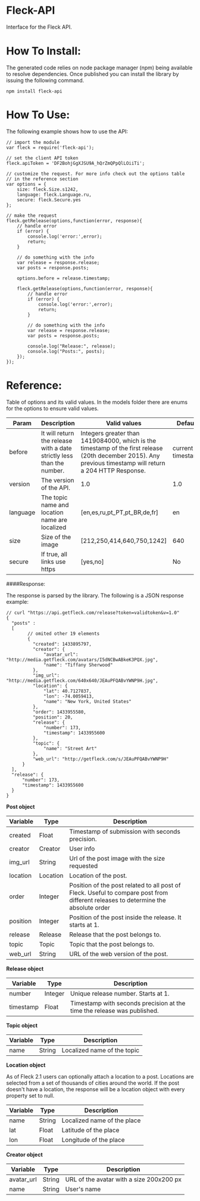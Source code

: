 Fleck-API
=================
Interface for the Fleck API.

How To Install:
=============
The generated code relies on node package manager (npm) being available to resolve dependencies.
Once published you can install the library by issuing the following command.

    npm install fleck-api


How To Use:
===========
The following example shows how to use the API:

    // import the module
    var fleck = require('fleck-api');

    // set the client API token
    fleck.apiToken = 'DF2BohjGgXJSU9A_hQrZmQPpQlLOiiTi';

    // customize the request. For more info check out the options table
    // in the reference section
    var options = {
        size: fleck.Size.s1242,
        language: fleck.Language.ru,
        secure: fleck.Secure.yes
    };

    // make the request
    fleck.getRelease(options,function(error, response){
        // handle error
        if (error) {
            console.log('error:',error);
            return;
        }

        // do something with the info
        var release = response.release;
        var posts = response.posts;

        options.before = release.timestamp;

        fleck.getRelease(options,function(error, response){
            // handle error
            if (error) {
                console.log('error:',error);
                return;
            }

            // do something with the info
            var release = response.release;
            var posts = response.posts;

            console.log("Release:", release);
            console.log("Posts:", posts);
        });
    });



Reference:
===========

Table of options and its valid values. In the models folder there are enums for the options to ensure valid values.

|Param | Description | Valid values | Default   |
|------|-------------|--------------|-----------|
|before    | It will return the release with a date strictly less than the number.  | Integers greater than 1419084000, which is the timestamp of the first release (20th december 2015). Any previous timestamp will return a 204 HTTP Response.  | current timestamp |
|version   | The version of the API.         | 1.0 | 1.0  |
|language  | The topic name and location name are localized      | [en,es,ru,pt_PT,pt_BR,de,fr]  | en  |
|size      | Size of the image              | [212,250,414,640,750,1242]    | 640 |
|secure    | If true, all links use https   | [yes,no]                      | No  |


####Response:

The response is parsed by the library. The following is a JSON response example:

    // curl "https://api.getfleck.com/release?token=validtoken&v=1.0"
    {
      "posts" :
      [
            // omited other 19 elements
            {
              "created": 1433895797,
              "creator": {
                  "avatar_url": "http://media.getfleck.com/avatars/I5dNCBwABkeK3PQX.jpg",
                  "name": "Tiffany Sherwood"
              },
              "img_url": "http://media.getfleck.com/640x640/JEAuPFQABvYWNP9H.jpg",
              "location": {
                  "lat": 40.7127837,
                  "lon": -74.0059413,
                  "name": "New York, United States"
              },
              "order": 1433955580,
              "position": 20,
              "release": {
                  "number": 173,
                  "timestamp": 1433955600
              },
              "topic": {
                  "name": "Street Art"
              },
              "web_url": "http://getfleck.com/s/JEAuPFQABvYWNP9H"
          }
      ],
      "release": {
          "number": 173,
          "timestamp": 1433955600
      }
    }



**Post object**

| Variable | Type | Description |
|----------|------|-------------|
| created   | Float     | Timestamp of submission with seconds precision. |
| creator   | Creator   | User info |
| img_url   | String    | Url of the post image with the size requested |
| location  | Location  | Location of the post. |
| order     | Integer   | Position of the post related to all post of Fleck. Useful to compare post from different releases to determine the absolute order |
| position  | Integer   | Position of the post inside the release. It starts at 1. |
| release   | Release   | Release that the post belongs to. |
| topic     | Topic     | Topic that the post belongs to. |
| web_url   | String    | URL of the web version of the post. |

**Release object**

| Variable | Type | Description |
|----------|------|-------------|
| number   | Integer |  Unique release number. Starts at 1. |
| timestamp | Float | Timestamp with seconds precision at the time the release was published. |

**Topic object**

| Variable | Type | Description |
|----------|------|-------------|
| name   | String | Localized name of the topic |

**Location object**

As of Fleck 2.1 users can optionally attach a location to a post. Locations are
selected from a set of thousands of cities around the world. If the post doesn't have
a location, the response will be a location object with every property set to null.

| Variable | Type | Description |
|----------|------|-------------|
| name    | String  | Localized name of the place |
| lat     | Float   | Latitude of the place |
| lon     | Float   | Longitude of the place |

**Creator object**

| Variable | Type | Description |
|-------------|------|-------------|
| avatar_url  | String  | URL of the avatar with a size 200x200 px  |
| name        | String  | User's name |
